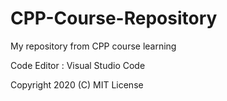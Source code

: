 # CPP-Course-Repository
My repository from CPP course learning

Code Editor : Visual Studio Code

Copyright 2020 (C) MIT License
